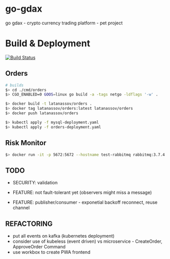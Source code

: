 # go-gdax
go gdax - crypto currency trading platform - pet project

# Build & Deployment

[![Build Status](https://travis-ci.org/LAtanassov/godax.svg?branch=master)](https://travis-ci.org/LAtanassov/godax)

## Orders

```sh
# builds
$> cd ./cmd/orders
$> CGO_ENABLED=0 GOOS=linux go build -a -tags netgo -ldflags '-w' .

$> docker build -t latanassov/orders .
$> docker tag latanassov/orders:latest latanassov/orders
$> docker push latanassov/orders

$> kubectl apply -f mysql-deployment.yaml
$> kubectl apply -f orders-deployment.yaml
```

## Risk Monitor

```sh
$> docker run -it -p 5672:5672 --hostname test-rabbitmq rabbitmq:3.7.4

```

## TODO

* SECURITY: validation

* FEATURE: not fault-tolerant yet (observers might miss a message)
* FEATURE: publisher/consumer - exponetial backoff reconnect, reuse channel

## REFACTORING

* put all events on kafka (kubernetes deployment)
* consider use of kubeless (event driven) vs microservice - CreateOrder, ApproveOrder Command
* use workbox to create PWA frontend 


